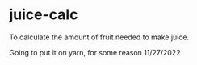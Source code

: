 # juice-calc
To calculate the amount of fruit needed to make juice.

Going to put it on yarn, for some reason
11/27/2022
